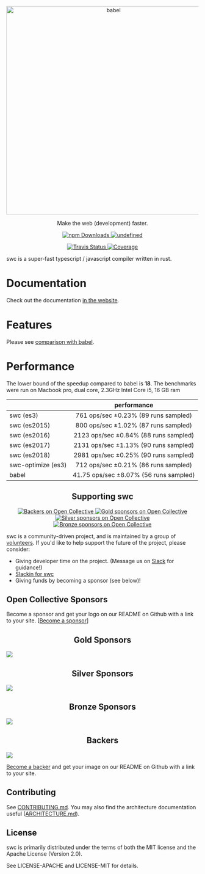 <p align="center">
  <a href="https://swc.rs/">
    <img alt="babel" src="https://raw.githubusercontent.com/swc-project/logo/master/swc.png" width="546">
  </a>
</p>

<p align="center">
   Make the web (development) faster.
</p>

<p align="center">
   <a href="https://www.npmjs.com/package/@swc/core">
      <img alt="npm Downloads" src="https://img.shields.io/npm/dw/@swc/core">
   </a>
    <a href="https://crates.io/crates/swc_ecma_parser">
      <img alt="undefined" src="https://img.shields.io/crates/d/swc_ecma_parser.svg?label=crates.io%20downloads">
    </a>
</p>
<p align="center">
   <a href="https://travis-ci.com/github/swc-project/swc">
      <img alt="Travis Status" src="https://img.shields.io/travis/swc-project/swc/master.svg?label=travis&maxAge=43200">
   </a>
   <a href="https://codecov.io/gh/swc-project/swc">
      <img alt="Coverage" src="https://codecov.io/gh/swc-project/swc/branch/master/graph/badge.svg">
   </a>
</p>

swc is a super-fast typescript / javascript compiler written in rust.

# Documentation

Check out the documentation [in the website](https://swc.rs/docs/).

# Features

Please see [comparison with babel](https://swc.rs/docs/comparison-babel).

# Performance

The lower bound of the speedup compared to babel is **18**. The benchmarks were run on Macbook pro, dual core, 2.3GHz Intel Core i5, 16 GB ram

|                    |              performance               |
| ------------------ | :------------------------------------: |
| swc (es3)          |  761 ops/sec ±0.23% (89 runs sampled)  |
| swc (es2015)       |  800 ops/sec ±1.02% (87 runs sampled)  |
| swc (es2016)       | 2123 ops/sec ±0.84% (88 runs sampled)  |
| swc (es2017)       | 2131 ops/sec ±1.13% (90 runs sampled)  |
| swc (es2018)       | 2981 ops/sec ±0.25% (90 runs sampled)  |
| swc-optimize (es3) |  712 ops/sec ±0.21% (86 runs sampled)  |
| babel              | 41.75 ops/sec ±8.07% (56 runs sampled) |

<h2 align="center">Supporting swc</h2>

<p align="center">
   <a href="#backers">
      <img alt="Backers on Open Collective" src="https://opencollective.com/swc/tiers/backer/badge.svg?label=backer&color=brightgreen" />
   </a>
   <a href="#gold-sponsors">
      <img alt="Gold sponsors on Open Collective" src="https://opencollective.com/swc/tiers/gold-sponsors/badge.svg?label=Gold%20sponsors&color=brightgreen"/>
   </a>
   <a href="#silver-sponsors">
      <img alt="Silver sponsors on Open Collective" src="https://opencollective.com/swc/tiers/silver-sponsors/badge.svg?label=Silver%20sponsors&color=brightgreen"/>
   </a>
   <a href="#bronze-sponsors">
      <img alt="Bronze sponsors on Open Collective" src="https://opencollective.com/swc/tiers/bronze-sponsors/badge.svg?label=Bronze%20sponsors&color=brightgreen"/>
   </a>
</p>

swc is a community-driven project, and is maintained by a group of [volunteers](https://opencollective.com/swc#team). If you'd like to help support the future of the project, please consider:

- Giving developer time on the project. (Message us on [Slack](https://swc-org.slack.com/) for guidance!)
- [Slackin for swc](https://swc-slackin.herokuapp.com)
- Giving funds by becoming a sponsor (see below)!

## Open Collective Sponsors

Become a sponsor and get your logo on our README on Github with a link to your site. [[Become a sponsor](https://opencollective.com/swc#sponsor)]

<h2 id="gold-sponsers" align="center">Gold Sponsors</h2>
<a href="https://opencollective.com/swc">
    <img src="https://opencollective.com/swc/tiers/gold-sponsers.svg?avatarHeight=64">
</a>

<h2 id="silver-sponsers" align="center">Silver Sponsors</h2>
<a href="https://opencollective.com/swc">
    <img src="https://opencollective.com/swc/tiers/silver-sponsers.svg?avatarHeight=64">
</a>

<h2 id="bronze-sponsers" align="center">Bronze Sponsors</h2>
<a href="https://opencollective.com/swc">
    <img src="https://opencollective.com/swc/tiers/bronze-sponsers.svg?avatarHeight=64">
</a>

<h2 id="backers" align="center">Backers</h2>
<a href="https://opencollective.com/swc">
    <img src="https://opencollective.com/swc/tiers/backer.svg?avatarHeight=64">
</a>

[Become a backer](https://opencollective.com/swc#backer) and get your image on our README on Github with a link to your site.

## Contributing

See [CONTRIBUTING.md](CONTRIBUTING.md). You may also find the architecture
documentation useful ([ARCHITECTURE.md](ARCHITECTURE.md)).

## License

swc is primarily distributed under the terms of both the MIT license
and the Apache License (Version 2.0).

See LICENSE-APACHE and LICENSE-MIT for details.

[babel]: https://github.com/babel/babel
[closure compiler]: https://github.com/google/closure-compiler
[rust]: https://www.rust-lang.org
